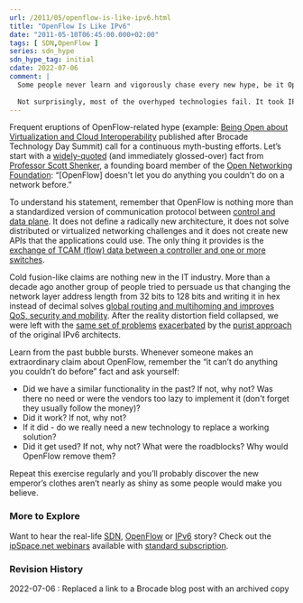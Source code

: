```yaml
---
url: /2011/05/openflow-is-like-ipv6.html
title: "OpenFlow Is Like IPv6"
date: "2011-05-10T06:45:00.000+02:00"
tags: [ SDN,OpenFlow ]
series: sdn_hype
sdn_hype_tag: initial
cdate: 2022-07-06
comment: |
  Some people never learn and vigorously chase every new hype, be it OpenFlow or IPv6 – the evangelists of both technologies promised way more than the technologies were ever capable of delivering.
  
  Not surprisingly, most of the overhyped technologies fail. It took IPv6 decades to get real-life adoption, and ([according to Gartner](https://blogs.gartner.com/andrew-lerner/2021/10/11/networking-hype-cycle-2021/)) OpenFlow/SDN died before ever reaching mainstream deployments.
---
```

Frequent eruptions of OpenFlow-related hype (example: [Being Open about Virtualization and Cloud Interoperability](https://web.archive.org/web/20120505055833/http://community.brocade.com/community/brocadeblogs/wingspan/blog/2011/05/03/being-open-about-virtualization-and-cloud-interoperability) published after Brocade Technology Day Summit) call for a continuous myth-busting efforts. Let’s start with a [widely-quoted](http://bit.ly/iQW55Y) (and immediately glossed-over) fact from [Professor Scott Shenker](http://www.eecs.berkeley.edu/Faculty/Homepages/shenker.html), a founding board member of the [Open Networking Foundation](http://www.opennetworkingfoundation.org/): “\[OpenFlow\] doesn't let you do anything you couldn't do on a network before.”

To understand his statement, remember that OpenFlow is nothing more than a standardized version of communication protocol between [control and data plane](/2013/08/management-control-and-data-planes-in.html). It does not define a radically new architecture, it does not solve distributed or virtualized networking challenges and it does not create new APIs that the applications could use. The only thing it provides is the [exchange of TCAM (flow) data between a controller and one or more switches](https://blog.ipspace.net/2011/04/what-is-openflow.html).

Cold fusion-like claims are nothing new in the IT industry. More than a decade ago another group of people tried to persuade us that changing the network layer address length from 32 bits to 128 bits and writing it in hex instead of decimal solves [global routing and multihoming and improves QoS, security and mobility](https://blog.ipspace.net/2010/02/ipv6-myths.html). After the reality distortion field collapsed, we were left with the [same set of problems](https://blog.ipspace.net/2009/05/lack-of-ipv6-multihoming-elephant-in.html) [exacerbated](https://blog.ipspace.net/2011/02/ipv6-provider-independent-addresses.html) by the [purist approach](https://blog.ipspace.net/2010/12/small-site-multihoming-in-ipv6-mission.html) of the original IPv6 architects.

Learn from the past bubble bursts. Whenever someone makes an extraordinary claim about OpenFlow, remember the “it can’t do anything you couldn’t do before” fact and ask yourself:

-   Did we have a similar functionality in the past? If not, why not? Was there no need or were the vendors too lazy to implement it (don't forget they usually follow the money)?
-   Did it work? If not, why not?
-   If it did - do we really need a new technology to replace a working solution?
-   Did it get used? If not, why not? What were the roadblocks? Why would OpenFlow remove them?

Repeat this exercise regularly and you’ll probably discover the new emperor’s clothes aren’t nearly as shiny as some people would make you believe.

### More to Explore

Want to hear the real-life [SDN](https://www.ipspace.net/SDN), [OpenFlow](https://ipspace.net/OpenFlow) or [IPv6](https://www.ipspace.net/IPv6) story? Check out the [ipSpace.net webinars](https://www.ipspace.net/Webinar_roadmaps) available with [standard subscription](https://www.ipspace.net/Subscription).

### Revision History

2022-07-06
: Replaced a link to a Brocade blog post with an archived copy